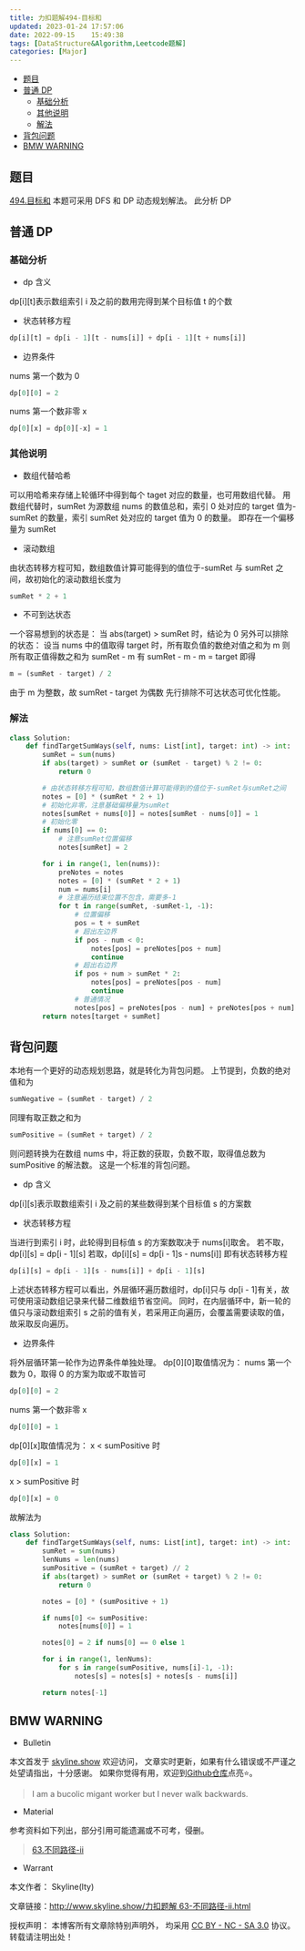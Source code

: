 ```yaml
---
title: 力扣题解494-目标和
updated: 2023-01-24	17:57:06
date: 2022-09-15	15:49:38
tags: [DataStructure&Algorithm,Leetcode题解]
categories: [Major]
---
```

            
            

<!-- @import "[TOC]" {cmd="toc" depthFrom=1 depthTo=6 orderedList=false} -->

<!-- code_chunk_output -->

  - [题目](#题目)
  - [普通 DP](#普通-dp)
    - [基础分析](#基础分析)
    - [其他说明](#其他说明)
    - [解法](#解法)
  - [背包问题](#背包问题)
  - [BMW WARNING](#bmw-warning)

<!-- /code_chunk_output -->

## 题目

[494.目标和](https://leetcode.cn/problems/target-sum/)
本题可采用 DFS 和 DP 动态规划解法。
此分析 DP

## 普通 DP

### 基础分析
<!--more-->

- dp 含义

dp[i][t]表示数组索引 i 及之前的数用完得到某个目标值 t 的个数

- 状态转移方程

```py
dp[i][t] = dp[i - 1][t - nums[i]] + dp[i - 1][t + nums[i]]
```

- 边界条件

nums 第一个数为 0

```py
dp[0][0] = 2
```

nums 第一个数非零 x

```py
dp[0][x] = dp[0][-x] = 1
```

### 其他说明

- 数组代替哈希

可以用哈希来存储上轮循环中得到每个 taget 对应的数量，也可用数组代替。
用数组代替时，sumRet 为源数组 nums 的数值总和，索引 0 处对应的 target 值为-sumRet 的数量，索引 sumRet 处对应的 target 值为 0 的数量。
即存在一个偏移量为 sumRet

- 滚动数组

由状态转移方程可知，数组数值计算可能得到的值位于-sumRet 与 sumRet 之间，故初始化的滚动数组长度为

```py
sumRet * 2 + 1
```

- 不可到达状态

一个容易想到的状态是：
当 abs(target) > sumRet 时，结论为 0
另外可以排除的状态：
设当 nums 中的值取得 target 时，所有取负值的数绝对值之和为 m
则 所有取正值得数之和为 sumRet - m
有 sumRet - m - m = target
即得

```py
m = (sumRet - target) / 2
```

由于 m 为整数，故 sumRet - target 为偶数
先行排除不可达状态可优化性能。

### 解法

```py
class Solution:
    def findTargetSumWays(self, nums: List[int], target: int) -> int:
        sumRet = sum(nums)
        if abs(target) > sumRet or (sumRet - target) % 2 != 0:
            return 0

        # 由状态转移方程可知，数组数值计算可能得到的值位于-sumRet与sumRet之间
        notes = [0] * (sumRet * 2 + 1)
        # 初始化非零，注意基础偏移量为sumRet
        notes[sumRet + nums[0]] = notes[sumRet - nums[0]] = 1
        # 初始化零
        if nums[0] == 0:
            # 注意sumRet位置偏移
            notes[sumRet] = 2

        for i in range(1, len(nums)):
            preNotes = notes
            notes = [0] * (sumRet * 2 + 1)
            num = nums[i]
            # 注意遍历结束位置不包含，需要多-1
            for t in range(sumRet, -sumRet-1, -1):
                # 位置偏移
                pos = t + sumRet
                # 超出左边界
                if pos - num < 0:
                    notes[pos] = preNotes[pos + num]
                    continue
                # 超出右边界
                if pos + num > sumRet * 2:
                    notes[pos] = preNotes[pos - num]
                    continue
                # 普通情况
                notes[pos] = preNotes[pos - num] + preNotes[pos + num]
        return notes[target + sumRet]
```

## 背包问题

本地有一个更好的动态规划思路，就是转化为背包问题。
上节提到，负数的绝对值和为

```py
sumNegative = (sumRet - target) / 2
```

同理有取正数之和为

```py
sumPositive = (sumRet + target) / 2
```

则问题转换为在数组 nums 中，将正数的获取，负数不取，取得值总数为 sumPositive 的解法数。
这是一个标准的背包问题。

- dp 含义

dp[i][s]表示取数组索引 i 及之前的某些数得到某个目标值 s 的方案数

- 状态转移方程

当进行到索引 i 时，此轮得到目标值 s 的方案数取决于 nums[i]取舍。
若不取，dp[i][s] = dp[i - 1][s]
若取，dp[i][s] = dp[i - 1]s - nums[i]]
即有状态转移方程

```py
dp[i][s] = dp[i - 1][s - nums[i]] + dp[i - 1][s]
```

上述状态转移方程可以看出，外层循环遍历数组时，dp[i]只与 dp[i - 1]有关，故可使用滚动数组记录来代替二维数组节省空间。
同时，在内层循环中，新一轮的值只与滚动数组索引 s 之前的值有关，若采用正向遍历，会覆盖需要读取的值，故采取反向遍历。

- 边界条件

将外层循环第一轮作为边界条件单独处理。
dp[0][0]取值情况为：
nums 第一个数为 0，取得 0 的方案为取或不取皆可

```py
dp[0][0] = 2
```

nums 第一个数非零 x

```py
dp[0][0] = 1
```

dp[0][x]取值情况为：
x < sumPositive 时

```py
dp[0][x] = 1
```

x > sumPositive 时

```py
dp[0][x] = 0
```

故解法为

```py
class Solution:
    def findTargetSumWays(self, nums: List[int], target: int) -> int:
        sumRet = sum(nums)
        lenNums = len(nums)
        sumPositive = (sumRet + target) // 2
        if abs(target) > sumRet or (sumRet + target) % 2 != 0:
            return 0

        notes = [0] * (sumPositive + 1)

        if nums[0] <= sumPositive:
            notes[nums[0]] = 1

        notes[0] = 2 if nums[0] == 0 else 1

        for i in range(1, lenNums):
            for s in range(sumPositive, nums[i]-1, -1):
                notes[s] = notes[s] + notes[s - nums[i]]

        return notes[-1]
```

## BMW WARNING

- Bulletin

本文首发于 [skyline.show](http://www.skyline.show) 欢迎访问，
文章实时更新，如果有什么错误或不严谨之处望请指出，十分感谢。
如果你觉得有用，欢迎到[Github仓库](https://github.com/skylinety/Blog)点亮⭐️。

> I am a bucolic migant worker but I never walk backwards.

- Material

参考资料如下列出，部分引用可能遗漏或不可考，侵删。

> [63.不同路径-ii](https://leetcode.cn/problems/unique-paths-ii/)

- Warrant

本文作者： Skyline(lty)

文章链接：[http://www.skyline.show/力扣题解 63-不同路径-ii.html](http://www.skyline.show/力扣题解63-不同路径-ii.html)

授权声明： 本博客所有文章除特别声明外， 均采用 [CC BY - NC - SA 3.0](https://creativecommons.org/licenses/by-nc-sa/3.0/deed.zh) 协议。 转载请注明出处！
